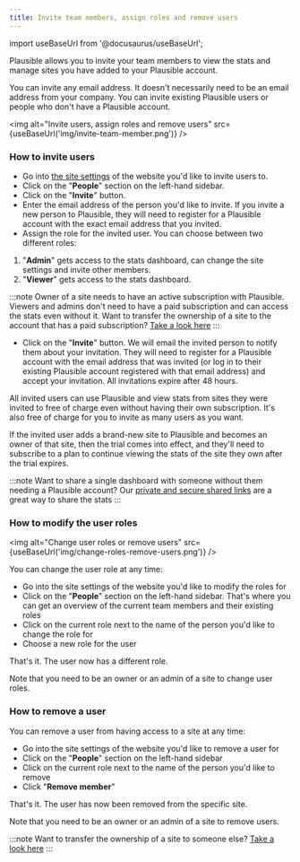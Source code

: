 ```yaml
---
title: Invite team members, assign roles and remove users
---
```


import useBaseUrl from '@docusaurus/useBaseUrl';

Plausible allows you to invite your team members to view the stats and manage sites you have added to your Plausible account.

You can invite any email address. It doesn't necessarily need to be an email address from your company. You can invite existing Plausible users or people who don't have a Plausible account. 

<img alt="Invite users, assign roles and remove users" src={useBaseUrl('img/invite-team-member.png')} />

### How to invite users

* Go into [the site settings](website-settings.md) of the website you'd like to invite users to.
* Click on the "**People**" section on the left-hand sidebar.
* Click on the "**Invite**" button.
* Enter the email address of the person you'd like to invite. If you invite a new person to Plausible, they will need to register for a Plausible account with the exact email address that you invited.
* Assign the role for the invited user. You can choose between two different roles:

1. "**Admin**" gets access to the stats dashboard, can change the site settings and invite other members.
2. "**Viewer**" gets access to the stats dashboard.

:::note
Owner of a site needs to have an active subscription with Plausible. Viewers and admins don't need to have a paid subscription and can access the stats even without it. Want to transfer the ownership of a site to the account that has a paid subscription? [Take a look here](transfer-ownership.md)
:::

* Click on the "**Invite**" button. We will email the invited person to notify them about your invitation. They will need to register for a Plausible account with the email address that was invited (or log in to their existing Plausible account registered with that email address) and accept your invitation. All invitations expire after 48 hours.

All invited users can use Plausible and view stats from sites they were invited to free of charge even without having their own subscription. It's also free of charge for you to invite as many users as you want.

If the invited user adds a brand-new site to Plausible and becomes an owner of that site, then the trial comes into effect, and they'll need to subscribe to a plan to continue viewing the stats of the site they own after the trial expires.

:::note
Want to share a single dashboard with someone without them needing a Plausible account? Our [private and secure shared links](shared-links.md) are a great way to share the stats
:::

### How to modify the user roles

<img alt="Change user roles or remove users" src={useBaseUrl('img/change-roles-remove-users.png')} />

You can change the user role at any time:

* Go into the site settings of the website you'd like to modify the roles for
* Click on the "**People**" section on the left-hand sidebar. That's where you can get an overview of the current team members and their existing roles
* Click on the current role next to the name of the person you'd like to change the role for
* Choose a new role for the user

That's it. The user now has a different role.

Note that you need to be an owner or an admin of a site to change user roles.

### How to remove a user

You can remove a user from having access to a site at any time:

* Go into the site settings of the website you'd like to remove a user for
* Click on the "**People**" section on the left-hand sidebar
* Click on the current role next to the name of the person you'd like to remove
* Click "**Remove member**" 

That's it. The user has now been removed from the specific site.

Note that you need to be an owner or an admin of a site to remove users. 

:::note
Want to transfer the ownership of a site to someone else? [Take a look here](transfer-ownership.md)
:::
